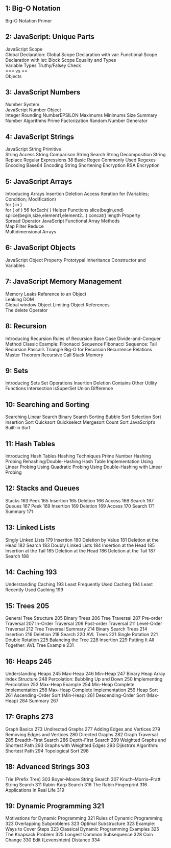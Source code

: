 
## 1: Big-O Notation
Big-O Notation Primer  

## 2: JavaScript: Unique Parts
JavaScript Scope  
    Global Declaration: Global Scope
    Declaration with var: Functional Scope  
    Declaration with let: Block Scope
Equality and Types  
    Variable Types 
    Truthy/Falsey Check  
    === vs ==  
    Objects  

## 3: JavaScript Numbers
Number System  
JavaScript Number Object  
    Integer Rounding
    NumberEPSILON
    Maximums
    Minimums 
    Size Summary 
    Number Algorithms 
    Prime Factorization
Random Number Generator  

## 4: JavaScript Strings 
JavaScript String Primitive  
    String Access 
    String Comparison 
    String Search
    String Decomposition 
    String Replace
Regular Expressions  38 
    Basic Regex
    Commonly Used Regexes 
Encoding
    Base64 Encoding 
String Shortening
Encryption
RSA Encryption

## 5: JavaScript Arrays
Introducing Arrays
    Insertion 
    Deletion 
    Access
Iteration 
    for (Variables; Condition; Modification)  
    for ( in )  
    for ( of ) 56 forEach( ) 
Helper Functions
    slice(begin,end)
    splice(begin,size,element1,element2...) 
    concat() 
    length Property  
    Spread Operator
JavaScript Functional Array Methods  
    Map 
    Filter 
    Reduce  
Multidimensional Arrays 

## 6: JavaScript Objects
JavaScript Object Property
Prototypal Inheritance 
Constructor and Variables 

## 7: JavaScript Memory Management 
Memory Leaks 
Reference to an Object  
Leaking DOM  
Global window Object 
Limiting Object References  
The delete Operator

## 8: Recursion 
Introducing Recursion 
    Rules of Recursion 
    Base Case
    Divide-and-Conquer Method
    Classic Example: Fibonacci Sequence 
    Fibonacci Sequence: Tail Recursion 
    Pascal’s Triangle 
Big-O for Recursion
    Recurrence Relations 
    Master Theorem
Recursive Call Stack Memory 

## 9: Sets
Introducing Sets 
Set Operations 
    Insertion 
    Deletion 
    Contains 
Other Utility Functions
    Intersection
    isSuperSet 
    Union 
    Difference 

## 10: Searching and Sorting 
Searching
    Linear Search
    Binary Search 
Sorting 
    Bubble Sort
    Selection Sort
    Insertion Sort
    Quicksort
    Quickselect
    Mergesort
    Count Sort
JavaScript’s Built-in Sort

## 11: Hash Tables
Introducing Hash Tables
Hashing Techniques 
    Prime Number Hashing 
    Probing
    Rehashing/Double-Hashing 
Hash Table Implementation 
    Using Linear Probing 
    Using Quadratic Probing
    Using Double-Hashing with Linear Probing 

## 12: Stacks and Queues 
Stacks  163 Peek 165 Insertion  165 Deletion  166 Access  166 Search  167 
Queues  167 Peek 169 Insertion  169 Deletion  169 Access  170 Search  171 
Summary 171 

## 13: Linked Lists 
Singly Linked Lists  179 Insertion  180 Deletion by Value  181 
Deletion at the Head  182 
Search  183 Doubly Linked Lists 184 Insertion at the Head  185 Insertion at the Tail  185 Deletion at the Head  186 Deletion at the Tail 187 Search  188 

## 14: Caching  193 
Understanding Caching 193 Least Frequently Used Caching 194 Least Recently Used Caching 199 

## 15: Trees 205 
General Tree Structure  205 Binary Trees  206 Tree Traversal 207 
Pre-order Traversal 207 In-Order Traversal 209 Post-order Traversal  211 Level-Order Traversal  212 Tree Traversal Summary 214 
Binary Search Trees  214 Insertion  216 Deletion  218 Search  220 
AVL Trees 221 Single Rotation  221 Double Rotation  225 Balancing the Tree  228 Insertion  229 Putting It All Together: AVL Tree Example 231 

## 16: Heaps  245 
Understanding Heaps 245 Max-Heap  246 Min-Heap 247 
Binary Heap Array Index Structure 248 Percolation: Bubbling Up and Down  250 Implementing Percolation 253 Max-Heap Example  254 
Min-Heap Complete Implementation  258 Max-Heap Complete Implementation  259 Heap Sort  261 
Ascending-Order Sort (Min-Heap)  261 
Descending-Order Sort (Max-Heap)  264 Summary 267 

## 17: Graphs  273 
Graph Basics  273 Undirected Graphs  277 Adding Edges and Vertices  279 Removing Edges and Vertices  280 Directed Graphs  282 
Graph Traversal  285 Breadth-First Search  286 Depth-First Search  289 
Weighted Graphs and Shortest Path  293 Graphs with Weighted Edges 293 Dijkstra’s Algorithm: Shortest Path 294 
Topological Sort  298 

## 18: Advanced Strings  303 
Trie (Prefix Tree)  303 Boyer–Moore String Search  307 Knuth–Morris–Pratt String Search 311 Rabin–Karp Search  316 
The Rabin Fingerprint  316 
Applications in Real Life  319 

## 19: Dynamic Programming  321 
Motivations for Dynamic Programming 321 Rules of Dynamic Programming  323 Overlapping Subproblems  323 Optimal Substructure  323 Example: Ways to Cover Steps  323 Classical Dynamic Programming Examples 325 The Knapsack Problem 325 Longest Common Subsequence  328 Coin Change  330 Edit (Levenshtein) Distance  334 
